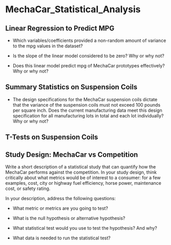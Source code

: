 # MechaCar_Statistical_Analysis

## Linear Regression to Predict MPG

- Which variables/coefficients provided a non-random amount of variance to the mpg values in the dataset?



- Is the slope of the linear model considered to be zero? Why or why not?



- Does this linear model predict mpg of MechaCar prototypes effectively? Why or why not?


## Summary Statistics on Suspension Coils

- The design specifications for the MechaCar suspension coils dictate that the variance of the suspension coils must not exceed 100 pounds per square inch. Does the current manufacturing data meet this design specification for all manufacturing lots in total and each lot individually? Why or why not?


## T-Tests on Suspension Coils



## Study Design: MechaCar vs Competition

Write a short description of a statistical study that can quantify how the MechaCar performs against the competition. In your study design, think critically about what metrics would be of interest to a consumer: for a few examples, cost, city or highway fuel efficiency, horse power, maintenance cost, or safety rating.

In your description, address the following questions:
- What metric or metrics are you going to test?


- What is the null hypothesis or alternative hypothesis?


- What statistical test would you use to test the hypothesis? And why?


- What data is needed to run the statistical test?


